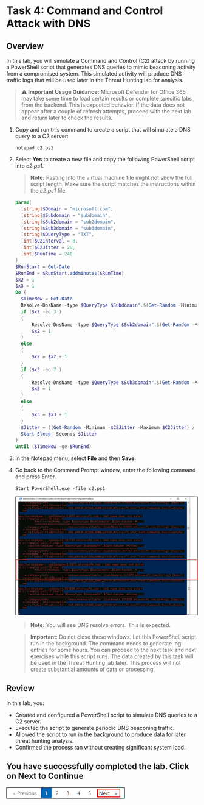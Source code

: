 # Task 4: Command and Control Attack with DNS

## Overview

In this lab, you will simulate a Command and Control (C2) attack by running a PowerShell script that generates DNS queries to mimic beaconing activity from a compromised system. This simulated activity will produce DNS traffic logs that will be used later in the Threat Hunting lab for analysis.

> **⚠ Important Usage Guidance:** Microsoft Defender for Office 365 may take some time to load certain results or complete specific labs from the backend. This is expected behavior. If the data does not appear after a couple of refresh attempts, proceed with the next lab and return later to check the results.

1. Copy and run this command to create a script that will simulate a DNS query to a C2 server:

      ```CommandPrompt
      notepad c2.ps1
      ```

1. Select **Yes** to create a new file and copy the following PowerShell script into *c2.ps1*.

      >**Note:** Pasting into the virtual machine file might not show the full script length. Make sure the script matches the instructions within the *c2.ps1* file.

      ```PowerShell
      param(
        [string]$Domain = "microsoft.com",
        [string]$Subdomain = "subdomain",
        [string]$Sub2domain = "sub2domain",
        [string]$Sub3domain = "sub3domain",
        [string]$QueryType = "TXT",
        [int]$C2Interval = 8,
        [int]$C2Jitter = 20,
        [int]$RunTime = 240
    )
    $RunStart = Get-Date
    $RunEnd = $RunStart.addminutes($RunTime)
    $x2 = 1
    $x3 = 1 
    Do {
        $TimeNow = Get-Date
        Resolve-DnsName -type $QueryType $Subdomain".$(Get-Random -Minimum 1 -Maximum 999999)."$Domain -QuickTimeout
        if ($x2 -eq 3 )
        {
            Resolve-DnsName -type $QueryType $Sub2domain".$(Get-Random -Minimum 1 -Maximum 999999)."$Domain -QuickTimeout
            $x2 = 1
        }
        else
        {
            $x2 = $x2 + 1
        }    
        if ($x3 -eq 7 )
        {
            Resolve-DnsName -type $QueryType $Sub3domain".$(Get-Random -Minimum 1 -Maximum 999999)."$Domain -QuickTimeout
            $x3 = 1
        }
        else
        {
            $x3 = $x3 + 1
        }
        $Jitter = ((Get-Random -Minimum -$C2Jitter -Maximum $C2Jitter) / 100 + 1) +$C2Interval
        Start-Sleep -Seconds $Jitter
    }
    Until ($TimeNow -ge $RunEnd)
    ```

1. In the Notepad menu, select **File** and then **Save**. 

1. Go back to the Command Prompt window, enter the following command and press Enter.

      ```CommandPrompt
      Start PowerShell.exe -file c2.ps1
      ```
    
      ![Lab overview.](./media/cmd.png)
   
      >**Note:** You will see DNS resolve errors. This is expected.

      >**Important**: Do not close these windows. Let this PowerShell script run in the background. The command needs to generate log entries for some hours. You can proceed to the next task and next exercises while this script runs. The data created by this task will be used in the Threat Hunting lab later. This process will not create substantial amounts of data or processing.

## Review

In this lab, you:

- Created and configured a PowerShell script to simulate DNS queries to a C2 server.
- Executed the script to generate periodic DNS beaconing traffic.
- Allowed the script to run in the background to produce data for later threat hunting analysis.
- Confirmed the process ran without creating significant system load.

## You have successfully completed the lab. Click on Next to Continue

  ![Start Your Azure Journey](./media/rd_gs_1_9.png)
